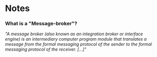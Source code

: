# Notes

### What is a "Message-broker"?
_"A message broker (also known as an integration broker or interface engine) is an intermediary computer program module that translates a message from the formal messaging protocol of the sender to the formal messaging protocol of the receiver. [...]"_

